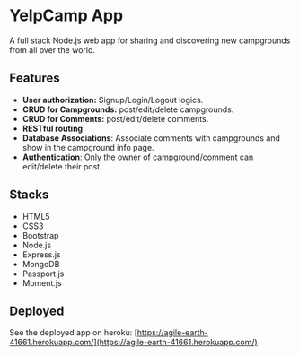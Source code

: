 # YelpCamp App

A full stack Node.js web app for sharing and discovering new campgrounds from all over the world.

## Features
- __User authorization:__ Signup/Login/Logout logics.
- __CRUD for Campgrounds:__ post/edit/delete campgrounds.
- __CRUD for Comments:__ post/edit/delete comments.
- __RESTful routing__
- __Database Associations__: Associate comments with campgrounds and show in the campground info page.
- __Authentication__: Only the owner of campground/comment can edit/delete their post.

## Stacks
- HTML5
- CSS3
- Bootstrap
- Node.js
- Express.js
- MongoDB
- Passport.js
- Moment.js

## Deployed
See the deployed app on heroku: [https://agile-earth-41661.herokuapp.com/](https://agile-earth-41661.herokuapp.com/)